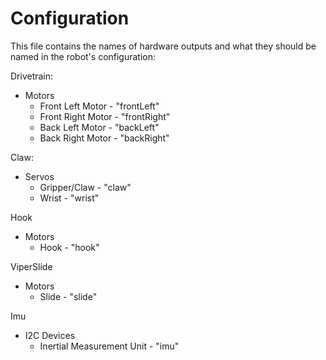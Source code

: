 # Configuration
This file contains the names of hardware outputs and what they
should be named in the robot's configuration:

Drivetrain:
- Motors
  - Front Left Motor - "frontLeft"
  - Front Right Motor - "frontRight"
  - Back Left Motor - "backLeft"
  - Back Right Motor - "backRight"

Claw:
- Servos
  - Gripper/Claw - "claw"
  - Wrist - "wrist"

Hook
- Motors
  - Hook - "hook"

ViperSlide
- Motors
  - Slide - "slide"

Imu
- I2C Devices
  - Inertial Measurement Unit - "imu"